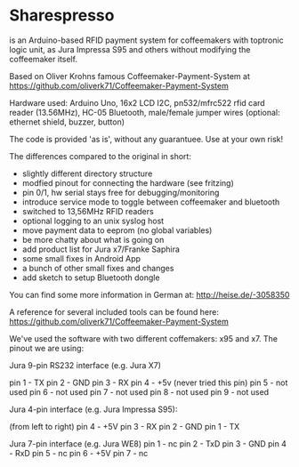 Sharespresso
============

is an Arduino-based RFID payment system for coffeemakers with
toptronic logic unit, as Jura Impressa S95 and others without
modifying the coffeemaker itself.

Based on Oliver Krohns famous Coffeemaker-Payment-System at
https://github.com/oliverk71/Coffeemaker-Payment-System

Hardware used: Arduino Uno, 16x2 LCD I2C, pn532/mfrc522 rfid card
reader (13.56MHz), HC-05 Bluetooth, male/female jumper wires
(optional: ethernet shield, buzzer, button)

The code is provided 'as is', without any guarantuee. Use at your own
risk!

The differences compared to the original in short:

- slightly different directory structure
- modfied pinout for connecting the hardware (see fritzing)
- pin 0/1, hw serial stays free for debugging/monitoring
- introduce service mode to toggle between coffeemaker and bluetooth
- switched to 13,56MHz RFID readers
- optional logging to an unix syslog host
- move payment data to eeprom (no global variables)
- be more chatty about what is going on
- add product list for Jura x7/Franke Saphira
- some small fixes in Android App
- a bunch of other small fixes and changes
- add sketch to setup Bluetooth dongle

You can find some more information in German at:
http://heise.de/-3058350

A reference for several included tools can be found here:
https://github.com/oliverk71/Coffeemaker-Payment-System

We've used the software with two different coffemakers: x95 and
x7. The pinout we are using:

Jura 9-pin RS232 interface (e.g. Jura X7)

pin 1 - TX
pin 2 - GND
pin 3 - RX
pin 4 - +5v (never tried this pin)
pin 5 - not used
pin 6 - not used
pin 7 - not used
pin 8 - not used
pin 9 - not used

Jura 4-pin interface (e.g. Jura Impressa S95):

(from left to right)
pin 4 - +5V
pin 3 - RX
pin 2 - GND
pin 1 - TX

Jura 7-pin interface (e.g. Jura WE8)
pin 1 - nc
pin 2 - TxD
pin 3 - GND
pin 4 - RxD
pin 5 - nc
pin 6 - +5V
pin 7 - nc
